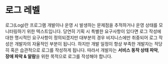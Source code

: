 # 로그 레벨

로그(Log)란 프로그램 개발이나 운영 시 발생하는 문제점을 추적하거나 운영 상태를 모니터링하기 위한 텍스트입니다.
당연히 기획 시 특별한 요구사항이 있다면 로그 작성에 대한 명시적인 요구사항이 정의되겠지만 대부분의 경우 비지니스에만 취중되어 로그 작성은 개발자의 자율적인 부분이 됩니다. 하지만 개발 일정이 항상 부족한 개발자는 적당히 혹은 습관적으로 로그를 작성하게 됩니다. 따라서 개발자는 **서비스 동작 상태 파악**, **장애 파악 & 알람**을 위한 목적으로 로그를 작성해야 합니다.
